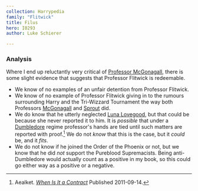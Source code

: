 ```yaml
---
collection: Harrypedia
family: "Flitwick"
title: Filus
hero: I0293
author: Luke Schierer

---
```

### Analysis

Where I end up reluctantly very critical of [Professor McGonagall][McGonagall],
there is some slight evidence that suggests that Professor Flitwick is redeemable.

* We know of no examples of an unfair detention from Professor Flitwick.
* We know of no example of Professor Flitwick giving in to the rumours
  surrounding Harry and the Tri-Wizzard Tournament the way both Professors
  [McGonagall] and [Sprout] did.
* We do know that he utterly neglected [Luna Lovegood][Luna], but that could
  be because she never reported it to him. It is *possible* that under a
  [Dumbledore] regime professor's hands are tied until such matters are
  reported with proof.[^20210322-3] We do not *know* that this is the case, but
  it *could* be, and it *fits*.
* We do not know if he joined the Order of the Phoenix or not, but we know that
  he did *not* support the Pureblood Supremacists.  Being anti-Dumbledore would
  actually count as a positive in my book, so this could go either way as a
  positive or a negative.

[McGonagall]: <../../mcgonagall/minerva/>

[Luna]: <../../lovegood/luna/>

[Dumbledore]: <../../dumbledore/albus_percival_wulfric_brian/>

[Sprout]: <../../sprout/pomona/>

[^20210322-3]: Aealket.
    _[When Is It a Contract](https://www.fanfiction.net/s/7382549)_ Published 2011-09-14.


